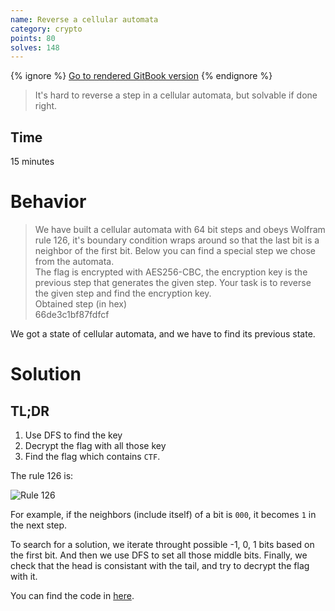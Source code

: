 ```yaml
---
name: Reverse a cellular automata
category: crypto
points: 80
solves: 148
---
```


{% ignore %}
[Go to rendered GitBook version](https://sasdf.github.io/ctf/)
{% endignore %}

> It's hard to reverse a step in a cellular automata, but solvable if done right.


## Time
15 minutes  


# Behavior
> We have built a cellular automata with 64 bit steps and obeys Wolfram rule 126,
> it's boundary condition wraps around so that the last bit is a neighbor of the first bit.
> Below you can find a special step we chose from the automata.  
> The flag is encrypted with AES256-CBC,
> the encryption key is the previous step that generates the given step.
> Your task is to reverse the given step and find the encryption key.  
> Obtained step (in hex)  
> 66de3c1bf87fdfcf

We got a state of cellular automata, and we have to find its previous state.


# Solution
## TL;DR
1. Use DFS to find the key
2. Decrypt the flag with all those key
3. Find the flag which contains `CTF`.

The rule 126 is:

![Rule 126](http://mathworld.wolfram.com/images/eps-gif/ElementaryCARule126_1200.gif)

For example, if the neighbors (include itself) of a bit is `000`,
it becomes `1` in the next step.

To search for a solution,
we iterate throught possible -1, 0, 1 bits based on the first bit.
And then we use DFS to set all those middle bits.
Finally, we check that the head is consistant with the tail,
and try to decrypt the flag with it.

You can find the code in [here]([_files/code]).
